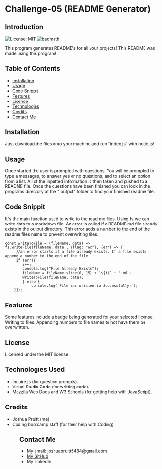 # Challenge-05 (README Generator)

## Introduction
[![License: MIT](https://img.shields.io/badge/License-MIT-yellow.svg)](https://opensource.org/licenses/MIT)
![badmath](https://img.shields.io/github/languages/top/nielsenjared/badmath)

This program generates README's for all your projects! This README was made using this program!

## Table of Contents 

* [Installation](#installation)
* [Usage](#usage)
* [Code Snippit](#code-snippit)
* [Features](#features)
* [License](#license)
* [Technologies](#technologies-used)
* [Credits](#credits)
* [Contact Me](#contact-me)

## Installation
Just download the files onto your machine and run "index.js" with node.js!

## Usage
Once started the user is prompted with questions. You will be prompted to type a messages, to answer yes or no questions, and to select an option from a list. All of the inputted information is then taken and pushed to a README file. Once the questions have been finished you can look in the programs directory at the "  output" folder to find your finished readme file.

## Code Snippit
It's the main function used to write to the read me files. Using fs we can write data to a markdown file. An error is called if a README.md file already exists in the output directory. This error adds a number to the end of the readme files name to prevent overwriting files.

````
const writeToFile = (fileName, data) =>    
fs.writeFile(fileName, data , {flag: "wx"}, (err) => {       
     //an error starts if a file already exists. If a file exists append a number to the end of the file        
     if (err){            
        i++;            
        console.log("File Already Exists");            
        fileName = fileName.slice(0, 15) + `${i}` + '.md';
        writeToFile(fileName, data);        
        } else {            
            console.log('File was written to Successfully!');        
    }});
````

## Features
Some features include a badge being generated for your selected license. Writing to files. Appending numbers to file names to not have them be overwritten. 

## License
Licensed under the MIT license.

## Technologies Used
<ul>
<li>Inquire.js (for question prompts).</li>
<li>Visual Studio Code (for writting code).</li>
<li>Mozzila Web Docs and W3 Schools (for getting help with JavaScript).</li>
</ul>

## Credits
<ul>
<li>Joshua Pruitt (me)</li>
<li>Coding bootcamp staff (for their help with Coding)</li>
<ul>

## Contact Me
<ul>
<li>My email: joshuapruitt6484@gmail.com</li>
<li><a href=https://github.com/JoshuaPruitt>My GitHub</a></li>
<li><a href=https://www.linkedin.com/in/joshua-pruitt-1a494a311/></a>My LinkedIn</li>
</ul>       

